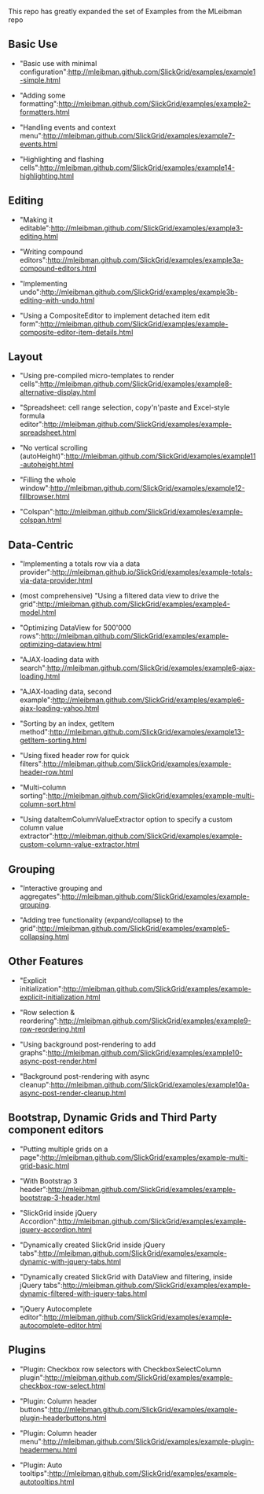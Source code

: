 This repo has greatly expanded the set of Examples from the MLeibman repo

## Basic Use

* "Basic use with minimal configuration":http://mleibman.github.com/SlickGrid/examples/example1-simple.html

* "Adding some formatting":http://mleibman.github.com/SlickGrid/examples/example2-formatters.html

* "Handling events and context menu":http://mleibman.github.com/SlickGrid/examples/example7-events.html

* "Highlighting and flashing cells":http://mleibman.github.com/SlickGrid/examples/example14-highlighting.html

## Editing

* "Making it editable":http://mleibman.github.com/SlickGrid/examples/example3-editing.html

* "Writing compound editors":http://mleibman.github.com/SlickGrid/examples/example3a-compound-editors.html

* "Implementing undo":http://mleibman.github.com/SlickGrid/examples/example3b-editing-with-undo.html

* "Using a CompositeEditor to implement detached item edit form":http://mleibman.github.com/SlickGrid/examples/example-composite-editor-item-details.html

## Layout

* "Using pre-compiled micro-templates to render cells":http://mleibman.github.com/SlickGrid/examples/example8-alternative-display.html

* "Spreadsheet: cell range selection, copy'n'paste and Excel-style formula editor":http://mleibman.github.com/SlickGrid/examples/example-spreadsheet.html

* "No vertical scrolling (autoHeight)":http://mleibman.github.com/SlickGrid/examples/example11-autoheight.html

* "Filling the whole window":http://mleibman.github.com/SlickGrid/examples/example12-fillbrowser.html

* "Colspan":http://mleibman.github.com/SlickGrid/examples/example-colspan.html

## Data-Centric

* "Implementing a totals row via a data provider":http://mleibman.github.io/SlickGrid/examples/example-totals-via-data-provider.html

* (most comprehensive) "Using a filtered data view to drive the grid":http://mleibman.github.com/SlickGrid/examples/example4-model.html

* "Optimizing DataView for 500'000 rows":http://mleibman.github.com/SlickGrid/examples/example-optimizing-dataview.html

* "AJAX-loading data with search":http://mleibman.github.com/SlickGrid/examples/example6-ajax-loading.html

* "AJAX-loading data, second example":http://mleibman.github.com/SlickGrid/examples/example6-ajax-loading-yahoo.html

* "Sorting by an index, getItem method":http://mleibman.github.com/SlickGrid/examples/example13-getItem-sorting.html

* "Using fixed header row for quick filters":http://mleibman.github.com/SlickGrid/examples/example-header-row.html

* "Multi-column sorting":http://mleibman.github.com/SlickGrid/examples/example-multi-column-sort.html

* "Using dataItemColumnValueExtractor option to specify a custom column value extractor":http://mleibman.github.com/SlickGrid/examples/example-custom-column-value-extractor.html

## Grouping

* "Interactive grouping and aggregates":http://mleibman.github.com/SlickGrid/examples/example-grouping.

* "Adding tree functionality (expand/collapse) to the grid":http://mleibman.github.com/SlickGrid/examples/example5-collapsing.html

## Other Features

* "Explicit initialization":http://mleibman.github.com/SlickGrid/examples/example-explicit-initialization.html

* "Row selection & reordering":http://mleibman.github.com/SlickGrid/examples/example9-row-reordering.html

* "Using background post-rendering to add graphs":http://mleibman.github.com/SlickGrid/examples/example10-async-post-render.html

* "Background post-rendering with async cleanup":http://mleibman.github.com/SlickGrid/examples/example10a-async-post-render-cleanup.html

## Bootstrap, Dynamic Grids and Third Party component editors

* "Putting multiple grids on a page":http://mleibman.github.com/SlickGrid/examples/example-multi-grid-basic.html

* "With Bootstrap 3 header":http://mleibman.github.com/SlickGrid/examples/example-bootstrap-3-header.html

* "SlickGrid inside jQuery Accordion":http://mleibman.github.com/SlickGrid/examples/example-jquery-accordion.html

* "Dynamically created SlickGrid inside jQuery tabs":http://mleibman.github.com/SlickGrid/examples/example-dynamic-with-jquery-tabs.html

* "Dynamically created SlickGrid with DataView and filtering, inside jQuery tabs":http://mleibman.github.com/SlickGrid/examples/example-dynamic-filtered-with-jquery-tabs.html

* "jQuery Autocomplete editor":http://mleibman.github.com/SlickGrid/examples/example-autocomplete-editor.html

## Plugins

* "Plugin:  Checkbox row selectors with CheckboxSelectColumn plugin":http://mleibman.github.com/SlickGrid/examples/example-checkbox-row-select.html

* "Plugin: Column header buttons":http://mleibman.github.com/SlickGrid/examples/example-plugin-headerbuttons.html

* "Plugin: Column header menu":http://mleibman.github.com/SlickGrid/examples/example-plugin-headermenu.html

* "Plugin: Auto tooltips":http://mleibman.github.com/SlickGrid/examples/example-autotooltips.html